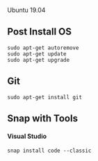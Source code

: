 Ubuntu 19.04

## Post Install OS
```
sudo apt-get autoremove
sudo apt-get update
sudo apt-get upgrade
```

## Git
```
sudo apt-get install git
```

## Snap with Tools
#### Visual Studio
```
snap install code --classic
```
#### 
